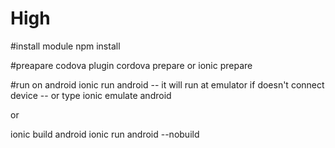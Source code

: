 # High

#install module
npm install

#preapare codova plugin
cordova prepare or ionic prepare

#run on android
ionic run android
-- it will run at emulator if doesn't connect device
-- or type ionic emulate android

or

ionic build android
ionic run android --nobuild
